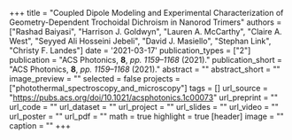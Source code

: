 +++
title = "Coupled Dipole Modeling and Experimental Characterization of Geometry-Dependent Trochoidal Dichroism in Nanorod Trimers"
authors = ["Rashad Baiyasi", "Harrison J. Goldwyn", "Lauren A. McCarthy", "Claire A. West", "Seyyed Ali Hosseini Jebeli", "David J. Masiello", "Stephan Link", "Christy F. Landes"]
date = '2021-03-17'
publication_types = ["2"]
publication = "ACS Photonics, **8**, _pp. 1159–1168_ (2021)."
publication_short = "ACS Photonics, **8**, _pp. 1159–1168_ (2021)."
abstract = ""
abstract_short = ""
image_preview = ""
selected = false
projects = ["photothermal_spectroscopy_and_microscopy"]
tags = []
url_source = "https://pubs.acs.org/doi/10.1021/acsphotonics.1c00073"
url_preprint = ""
url_code = ""
url_dataset = ""
url_project = ""
url_slides = ""
url_video = ""
url_poster = ""
url_pdf = ""
math = true
highlight = true
[header]
image = ""
caption = ""
+++
